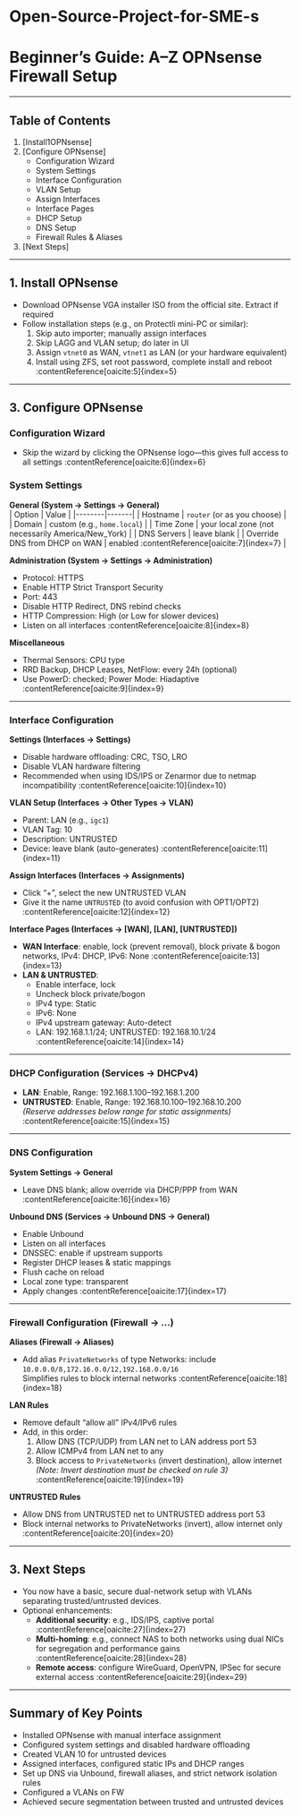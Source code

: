 # Open-Source-Project-for-SME-s

# Beginner’s Guide: A–Z OPNsense Firewall Setup

---

## Table of Contents

1. [Install1OPNsense] 
2. [Configure OPNsense]
   - Configuration Wizard  
   - System Settings  
   - Interface Configuration  
   - VLAN Setup  
   - Assign Interfaces  
   - Interface Pages  
   - DHCP Setup  
   - DNS Setup  
   - Firewall Rules & Aliases
  3. [Next Steps]


---

## 1. Install OPNsense

- Download OPNsense VGA installer ISO from the official site. Extract if required 
- Follow installation steps (e.g., on Protectli mini-PC or similar):
  1. Skip auto importer; manually assign interfaces  
  2. Skip LAGG and VLAN setup; do later in UI  
  3. Assign `vtnet0` as WAN, `vtnet1` as LAN (or your hardware equivalent)  
  4. Install using ZFS, set root password, complete install and reboot :contentReference[oaicite:5]{index=5}

---

## 3. Configure OPNsense

### Configuration Wizard
- Skip the wizard by clicking the OPNsense logo—this gives full access to all settings :contentReference[oaicite:6]{index=6}

### System Settings

**General (System → Settings → General)**  
| Option | Value |
|--------|-------|
| Hostname | `router` (or as you choose) |
| Domain | custom (e.g., `home.local`) |
| Time Zone | your local zone (not necessarily America/New_York) |
| DNS Servers | leave blank |
| Override DNS from DHCP on WAN | enabled :contentReference[oaicite:7]{index=7} |

**Administration (System → Settings → Administration)**  
- Protocol: HTTPS  
- Enable HTTP Strict Transport Security  
- Port: 443  
- Disable HTTP Redirect, DNS rebind checks  
- HTTP Compression: High (or Low for slower devices)  
- Listen on all interfaces :contentReference[oaicite:8]{index=8}

**Miscellaneous**  
- Thermal Sensors: CPU type  
- RRD Backup, DHCP Leases, NetFlow: every 24h (optional)  
- Use PowerD: checked; Power Mode: Hiadaptive :contentReference[oaicite:9]{index=9}

---

### Interface Configuration

**Settings (Interfaces → Settings)**  
- Disable hardware offloading: CRC, TSO, LRO  
- Disable VLAN hardware filtering  
- Recommended when using IDS/IPS or Zenarmor due to netmap incompatibility :contentReference[oaicite:10]{index=10}

**VLAN Setup (Interfaces → Other Types → VLAN)**  
- Parent: LAN (e.g., `igc1`)  
- VLAN Tag: 10  
- Description: UNTRUSTED  
- Device: leave blank (auto-generates) :contentReference[oaicite:11]{index=11}

**Assign Interfaces (Interfaces → Assignments)**  
- Click “+”, select the new UNTRUSTED VLAN  
- Give it the name `UNTRUSTED` (to avoid confusion with OPT1/OPT2) :contentReference[oaicite:12]{index=12}

**Interface Pages (Interfaces → [WAN], [LAN], [UNTRUSTED])**  
- **WAN Interface**: enable, lock (prevent removal), block private & bogon networks, IPv4: DHCP, IPv6: None :contentReference[oaicite:13]{index=13}  
- **LAN & UNTRUSTED**:
  - Enable interface, lock  
  - Uncheck block private/bogon  
  - IPv4 type: Static  
  - IPv6: None  
  - IPv4 upstream gateway: Auto-detect  
  - LAN: 192.168.1.1/24; UNTRUSTED: 192.168.10.1/24 :contentReference[oaicite:14]{index=14}

---

### DHCP Configuration (Services → DHCPv4)

- **LAN**: Enable, Range: 192.168.1.100–192.168.1.200  
- **UNTRUSTED**: Enable, Range: 192.168.10.100–192.168.10.200  
  *(Reserve addresses below range for static assignments)* :contentReference[oaicite:15]{index=15}

---

### DNS Configuration

**System Settings → General**  
- Leave DNS blank; allow override via DHCP/PPP from WAN :contentReference[oaicite:16]{index=16}

**Unbound DNS (Services → Unbound DNS → General)**  
- Enable Unbound  
- Listen on all interfaces  
- DNSSEC: enable if upstream supports  
- Register DHCP leases & static mappings  
- Flush cache on reload  
- Local zone type: transparent  
- Apply changes :contentReference[oaicite:17]{index=17}

---

### Firewall Configuration (Firewall → …)

**Aliases (Firewall → Aliases)**  
- Add alias `PrivateNetworks` of type Networks: include `10.0.0.0/8,172.16.0.0/12,192.168.0.0/16`  
  Simplifies rules to block internal networks :contentReference[oaicite:18]{index=18}

**LAN Rules**  
- Remove default “allow all” IPv4/IPv6 rules  
- Add, in this order:
  1. Allow DNS (TCP/UDP) from LAN net to LAN address port 53  
  2. Allow ICMPv4 from LAN net to any  
  3. Block access to `PrivateNetworks` (invert destination), allow internet  
  *(Note: Invert destination must be checked on rule 3)* :contentReference[oaicite:19]{index=19}

**UNTRUSTED Rules**  
- Allow DNS from UNTRUSTED net to UNTRUSTED address port 53  
- Block internal networks to PrivateNetworks (invert), allow internet only :contentReference[oaicite:20]{index=20}

---

## 3. Next Steps

- You now have a basic, secure dual-network setup with VLANs separating trusted/untrusted devices.
- Optional enhancements:
  - **Additional security**: e.g., IDS/IPS, captive portal :contentReference[oaicite:27]{index=27}  
  - **Multi-homing**: e.g., connect NAS to both networks using dual NICs for segregation and performance gains :contentReference[oaicite:28]{index=28}  
  - **Remote access**: configure WireGuard, OpenVPN, IPSec for secure external access :contentReference[oaicite:29]{index=29}  

---


## Summary of Key Points

- Installed OPNsense with manual interface assignment
- Configured system settings and disabled hardware offloading
- Created VLAN 10 for untrusted devices
- Assigned interfaces, configured static IPs and DHCP ranges
- Set up DNS via Unbound, firewall aliases, and strict network isolation rules
- Configured a VLANs on FW
- Achieved secure segmentation between trusted and untrusted devices


